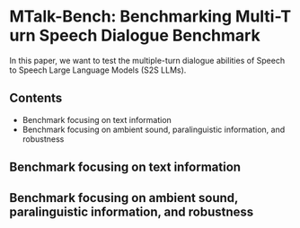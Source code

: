 # M​T​alk​-​Bench: Benchmarking M​ulti-T​urn Speech Di​al​ogue Benchmar​k 


In this paper, we want to test the multiple-turn dialogue abilities of Speech to Speech Large Language Models (S2S LLMs). 

## Contents
- Benchmark focusing on text information
- Benchmark focusing on ambient sound, paralinguistic information, and robustness

## Benchmark focusing on text information

## Benchmark focusing on ambient sound, paralinguistic information, and robustness

